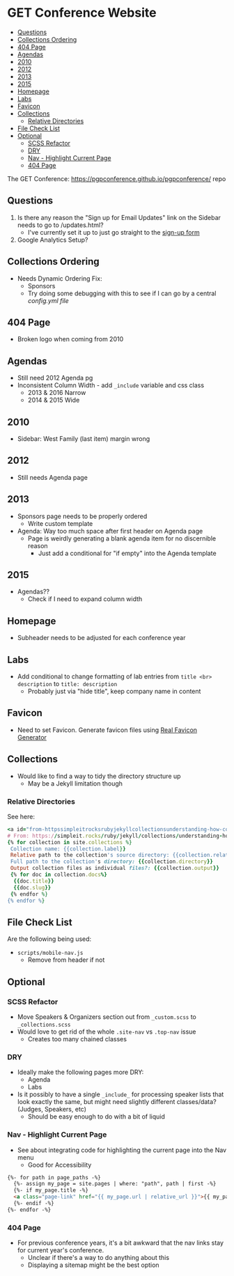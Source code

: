 # GET Conference Website

<!-- MarkdownTOC -->

* [Questions](#questions)
* [Collections Ordering](#collections-ordering)
* [404 Page](#404-page)
* [Agendas](#agendas)
* [2010](#2010)
* [2012](#2012)
* [2013](#2013)
* [2015](#2015)
* [Homepage](#homepage)
* [Labs](#labs)
* [Favicon](#favicon)
* [Collections](#collections)
  * [Relative Directories](#relative-directories)
* [File Check List](#file-check-list)
* [Optional](#optional)
  * [SCSS Refactor](#scss-refactor)
  * [DRY](#dry)
  * [Nav - Highlight Current Page](#nav---highlight-current-page)
  * [404 Page](#404-page-1)

<!-- /MarkdownTOC -->


The GET Conference: https://pgpconference.github.io/pgpconference/ repo

<a id="questions"></a>
## Questions

1. Is there any reason the "Sign up for Email Updates" link on the Sidebar needs to go to /updates.html?
    * I've currently set it up to just go straight to the [sign-up form](https://personalgenomes.us3.list-manage.com/subscribe?u=3980aaa2746fd428de44b2ab4&id=34d31b2d4b)
2. Google Analytics Setup?

<a id="collections-ordering"></a>
## Collections Ordering

* Needs Dynamic Ordering Fix:
  * Sponsors
  * Try doing some debugging with this to see if I can go by a central _config.yml file_

<a id="404-page"></a>
## 404 Page
  * Broken logo when coming from 2010

<a id="agendas"></a>
## Agendas

* Still need 2012 Agenda pg
* Inconsistent Column Width - add `_include` variable and css class
  * 2013 & 2016 Narrow
  * 2014 & 2015 Wide

<a id="2010"></a>
## 2010

* Sidebar: West Family (last item) margin wrong

<a id="2012"></a>
## 2012

* Still needs Agenda page

<a id="2013"></a>
## 2013

* Sponsors page needs to be properly ordered
  * Write custom template
* Agenda: Way too much space after first header on Agenda page
  * Page is weirdly generating a blank agenda item for no discernible reason
    * Just add a conditional for "if empty" into the Agenda template

<a id="2015"></a>
## 2015
* Agendas??
  * Check if I need to expand column width

<a id="homepage"></a>
## Homepage

* Subheader needs to be adjusted for each conference year

<a id="labs"></a>
## Labs

* Add conditional to change formatting of lab entries from `title <br> description` to `title: description`
  * Probably just via "hide title", keep company name in content

<a id="favicon"></a>
## Favicon

* Need to set Favicon. Generate favicon files using [Real Favicon Generator](https://realfavicongenerator.net/)

<a id="collections"></a>
## Collections

* Would like to find a way to tidy the directory structure up
  * May be a Jekyll limitation though

<a id="relative-directories"></a>
### Relative Directories
See here:

```ruby
<a id="from-httpssimpleitrocksrubyjekyllcollectionsunderstanding-how-collections-work"></a>
# From: https://simpleit.rocks/ruby/jekyll/collections/understanding-how-collections-work/
{% for collection in site.collections %}
 Collection name: {{collection.label}}
 Relative path to the collection's source directory: {{collection.relative_directory }}
 Full path to the collection's directory: {{collection.directory}}
 Output collection files as individual files?: {{collection.output}}
 {% for doc in collection.docs%}
  {{doc.title}}
  {{doc.slug}}
 {% endfor %}
{% endfor %}
```

<a id="file-check-list"></a>
## File Check List

Are the following being used:

* `scripts/mobile-nav.js`
  * Remove from header if not

<a id="optional"></a>
## Optional

<a id="scss-refactor"></a>
### SCSS Refactor

* Move Speakers & Organizers section out from `_custom.scss` to `_collections.scss`
* Would love to get rid of the whole `.site-nav` vs `.top-nav` issue
  * Creates too many chained classes

<a id="dry"></a>
### DRY

* Ideally make the following pages more DRY:
  * Agenda
  * Labs
* Is it possibly to have a single `_include_` for processing speaker lists that look exactly the same, but might need slightly different classes/data? (Judges, Speakers, etc)
  * Should be easy enough to do with a bit of liquid

<a id="nav---highlight-current-page"></a>
### Nav - Highlight Current Page

* See about integrating code for highlighting the current page into the Nav menu
  * Good for Accessibility

```html
{%- for path in page_paths -%}
  {%- assign my_page = site.pages | where: "path", path | first -%}
  {%- if my_page.title -%}
  <a class="page-link" href="{{ my_page.url | relative_url }}">{{ my_page.title | escape }}</a>
  {%- endif -%}
{%- endfor -%}
```

<a id="404-page-1"></a>
### 404 Page

* For previous conference years, it's a bit awkward that the nav links stay for current year's conference.
  * Unclear if there's a way to do anything about this
  * Displaying a sitemap might be the best option

